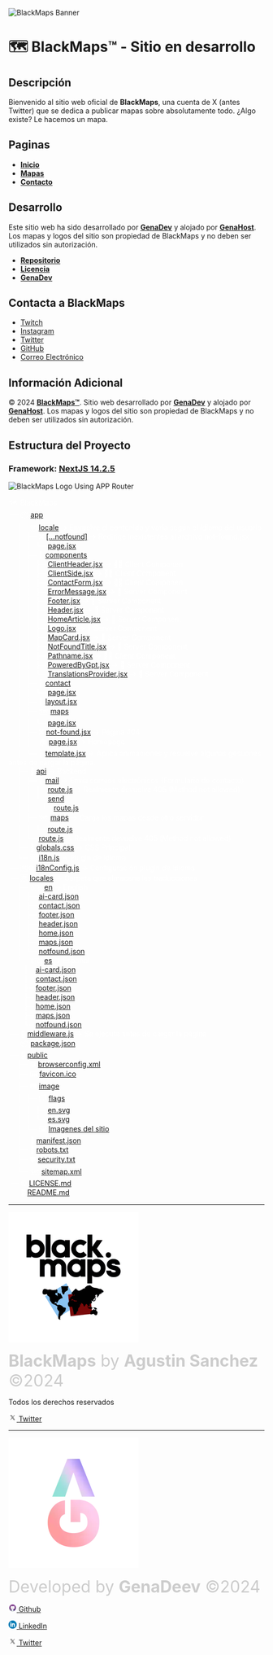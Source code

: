 ![BlackMaps Banner](public/image/readme-banner.webp)
# 🗺️ BlackMaps™ - Sitio en desarrollo

## Descripción

Bienvenido al sitio web oficial de **BlackMaps**, una cuenta de X (antes Twitter) que se dedica a publicar mapas sobre absolutamente todo. ¿Algo existe? Le hacemos un mapa.

## Paginas

- **[Inicio](https://blackmaps.com.ar/)**
- **[Mapas](https://blackmaps.com.ar/maps)**
- **[Contacto](https://blackmaps.com.ar/contact)**

## Desarrollo

Este sitio web ha sido desarrollado por **[GenaDev](https://www.linkedin.com/in/genadev)** y alojado por **[GenaHost](https://genahost.vercel.app/)**. Los mapas y logos del sitio son propiedad de BlackMaps y no deben ser utilizados sin autorización.

- **[Repositorio](https://github.com/GenaAaaj/BlackMaps-Website/)**
- **[Licencia](https://github.com/GenaAaaj/BlackMaps-Website/blob/main/LICENSE)**
- **[GenaDev](https://www.linkedin.com/in/genadev)**

## Contacta a BlackMaps

- [Twitch](https://www.twitch.tv/mapsblack/)
- [Instagram](https://www.instagram.com/maps_black/)
- [Twitter](https://x.com/maps_black/)
- [GitHub](https://github.com/GenaAaaj/BlackMaps-Website/)
- [Correo Electrónico](mailto:maps.black8@gmail.com)

## Información Adicional

© 2024 **[BlackMaps™](https://blackmaps.com.ar/)**. Sitio web desarrollado por **[GenaDev](https://www.linkedin.com/in/genadev)** y alojado por **[GenaHost](https://genahost.vercel.app/)**. Los mapas y logos del sitio son propiedad de BlackMaps y no deben ser utilizados sin autorización.

## Estructura del Proyecto
### Framework: **[NextJS 14.2.5](http://nextjs.org)**
![BlackMaps Logo](public/image/readme-framework.webp)
Using APP Router

<pre style="font-family: 'Inter'; font-size: 14px; white-space: pre-wrap; word-wrap: break-word; color: white; background: #46776;">
🗺️ BlackMaps
├─ 📦 <a href="https://github.com/GenaDeev/BlackMaps-Website/tree/main/app">app</a>
│  ├─ 🈲 <a href="https://github.com/GenaDeev/BlackMaps-Website/tree/main/app/%5Blocale%5D">locale</a> -> Envuelve el contenido y varía según el idioma del usuario
│  │  ├─ ❌ <a href="https://github.com/GenaDeev/BlackMaps-Website/tree/main/app/%5Blocale%5D/%5B...notfound%5D">[...notfound]</a> -> Redirige inexistentes al archivo not-found.jsx
│  │  │  └─ <a href="https://github.com/GenaDeev/BlackMaps-Website/blob/main/app/%5Blocale%5D/%5B...notfound%5D/page.jsx">page.jsx</a>
│  │  ├─ 🧩 <a href="https://github.com/GenaDeev/BlackMaps-Website/tree/main/app/%5Blocale%5D/components">components</a>
│  │  │  ├─ <a href="https://github.com/GenaDeev/BlackMaps-Website/blob/main/app/%5Blocale%5D/components/ClientHeader.jsx">ClientHeader.jsx</a> -> 🧑‍💻 Client Component
│  │  │  ├─ <a href="https://github.com/GenaDeev/BlackMaps-Website/blob/main/app/%5Blocale%5D/components/ClientSide.jsx">ClientSide.jsx</a> -> 🧑‍💻 Client Component
│  │  │  ├─ <a href="https://github.com/GenaDeev/BlackMaps-Website/blob/main/app/%5Blocale%5D/components/ContactForm.jsx">ContactForm.jsx</a> -> 🧑‍💻 Client Component
│  │  │  ├─ <a href="https://github.com/GenaDeev/BlackMaps-Website/blob/main/app/%5Blocale%5D/components/ErrorMessage.jsx">ErrorMessage.jsx</a> -> 🛜 Server Component
│  │  │  ├─ <a href="https://github.com/GenaDeev/BlackMaps-Website/blob/main/app/%5Blocale%5D/components/Footer.jsx">Footer.jsx</a> -> 🛜 Server Component
│  │  │  ├─ <a href="https://github.com/GenaDeev/BlackMaps-Website/blob/main/app/%5Blocale%5D/components/Header.jsx">Header.jsx</a> -> 🛜 Server Component
│  │  │  ├─ <a href="https://github.com/GenaDeev/BlackMaps-Website/blob/main/app/%5Blocale%5D/components/HomeArticle.jsx">HomeArticle.jsx</a> -> 🛜 Server Component
│  │  │  ├─ <a href="https://github.com/GenaDeev/BlackMaps-Website/blob/main/app/%5Blocale%5D/components/Logo.jsx">Logo.jsx</a> -> 🛜 Server Component
│  │  │  ├─ <a href="https://github.com/GenaDeev/BlackMaps-Website/blob/main/app/%5Blocale%5D/components/MapCard.jsx">MapCard.jsx</a> -> 🛜 Server Component
│  │  │  ├─ <a href="https://github.com/GenaDeev/BlackMaps-Website/blob/main/app/%5Blocale%5D/components/NotFoundTitle.jsx">NotFoundTitle.jsx</a> -> 🛜 Server Component
│  │  │  ├─ <a href="https://github.com/GenaDeev/BlackMaps-Website/blob/main/app/%5Blocale%5D/components/Pathname.jsx">Pathname.jsx</a> -> 🧑‍💻 Client Component
│  │  │  ├─ <a href="https://github.com/GenaDeev/BlackMaps-Website/blob/main/app/%5Blocale%5D/components/PoweredByGpt.jsx">PoweredByGpt.jsx</a> -> 🛜 Server Component
│  │  │  └─ <a href="https://github.com/GenaDeev/BlackMaps-Website/blob/main/app/%5Blocale%5D/components/TranslationsProvider.jsx">TranslationsProvider.jsx</a> -> 🛜 Server Component
│  │  ├─ 📨 <a href="https://github.com/GenaDeev/BlackMaps-Website/tree/main/app/%5Blocale%5D/contact">contact</a>
│  │  │  └─ <a href="https://github.com/GenaDeev/BlackMaps-Website/blob/main/app/%5Blocale%5D/contact/page.jsx">page.jsx</a>
│  │  ├─ 🌱 <a href="https://github.com/GenaDeev/BlackMaps-Website/blob/main/app/%5Blocale%5D/layout.jsx">layout.jsx</a>
│  │  ├─ 🗺️ <a href="https://github.com/GenaDeev/BlackMaps-Website/tree/main/app/%5Blocale%5D/maps">maps</a>
│  │  │  └─ <a href="https://github.com/GenaDeev/BlackMaps-Website/blob/main/app/%5Blocale%5D/maps/page.jsx">page.jsx</a>
│  │  ├─ ❌ <a href="https://github.com/GenaDeev/BlackMaps-Website/blob/main/app/%5Blocale%5D/not-found.jsx">not-found.jsx</a> -> Página 404
│  │  ├─ 🏠 <a href="https://github.com/GenaDeev/BlackMaps-Website/blob/main/app/%5Blocale%5D/page.jsx">page.jsx</a> -> Homepage
│  │  └─ 🎨 <a href="https://github.com/GenaDeev/BlackMaps-Website/blob/main/app/%5Blocale%5D/template.jsx">template.jsx</a> -> Aplica animaciones y resuelve algunas gestiones antes de cargar la página.
│  ├─ 🛜 <a href="https://github.com/GenaDeev/BlackMaps-Website/tree/main/app/api">api</a> -> Backend
│  │  ├─ 📨 <a href="https://github.com/GenaDeev/BlackMaps-Website/tree/main/app/api/mail">mail</a> -> Envía correos electrónicos (Formulario de contacto)
│  │  │  ├─ <a href="https://github.com/GenaDeev/BlackMaps-Website/blob/main/app/api/mail/route.js">route.js</a> -> Realmente devuelve 405 (Method not allowed)
│  │  │  └─ <a href="https://github.com/GenaDeev/BlackMaps-Website/tree/main/app/api/mail/send">send</a>
│  │  │     └─ <a href="https://github.com/GenaDeev/BlackMaps-Website/blob/main/app/api/mail/send/route.js">route.js</a>
│  │  ├─ 🗺️ <a href="https://github.com/GenaDeev/BlackMaps-Website/tree/main/app/api/maps">maps</a> -> Carga los mapas desde otro servidor
│  │  │  └─ <a href="https://github.com/GenaDeev/BlackMaps-Website/blob/main/app/api/maps/route.js">route.js</a>
│  │  └─ <a href="https://github.com/GenaDeev/BlackMaps-Website/blob/main/app/api/route.js">route.js</a> -> Realmente devuelve 405 (Method not allowed)
│  ├─ 🎨 <a href="https://github.com/GenaDeev/BlackMaps-Website/blob/main/app/globals.css">globals.css</a> -> CSS Principal
│  └─ 🈲 <a href="https://github.com/GenaDeev/BlackMaps-Website/blob/main/app/i18n.js">i18n.js</a> -> Plugin de idioma
├─ 🈲⚙️ <a href="https://github.com/GenaDeev/BlackMaps-Website/blob/main/i18nConfig.js">i18nConfig.js</a> -> Configuración plugin de idioma
├─ 🈲 <a href="https://github.com/GenaDeev/BlackMaps-Website/tree/main/locales">locales</a> -> Carpeta que almacena las traducciones
│  ├─ 🇬🇧 <a href="https://github.com/GenaDeev/BlackMaps-Website/tree/main/locales/en">en</a> -> English
│  │  ├─ <a href="https://github.com/GenaDeev/BlackMaps-Website/blob/main/locales/en/ai-card.json">ai-card.json</a>
│  │  ├─ <a href="https://github.com/GenaDeev/BlackMaps-Website/blob/main/locales/en/contact.json">contact.json</a>
│  │  ├─ <a href="https://github.com/GenaDeev/BlackMaps-Website/blob/main/locales/en/footer.json">footer.json</a>
│  │  ├─ <a href="https://github.com/GenaDeev/BlackMaps-Website/blob/main/locales/en/header.json">header.json</a>
│  │  ├─ <a href="https://github.com/GenaDeev/BlackMaps-Website/blob/main/locales/en/home.json">home.json</a>
│  │  ├─ <a href="https://github.com/GenaDeev/BlackMaps-Website/blob/main/locales/en/maps.json">maps.json</a>
│  │  └─ <a href="https://github.com/GenaDeev/BlackMaps-Website/blob/main/locales/en/notfound.json">notfound.json</a>
│  └─ 🇪🇸 <a href="https://github.com/GenaDeev/BlackMaps-Website/tree/main/locales/es">es</a> -> Español
│     ├─ <a href="https://github.com/GenaDeev/BlackMaps-Website/blob/main/locales/es/ai-card.json">ai-card.json</a>
│     ├─ <a href="https://github.com/GenaDeev/BlackMaps-Website/blob/main/locales/es/contact.json">contact.json</a>
│     ├─ <a href="https://github.com/GenaDeev/BlackMaps-Website/blob/main/locales/es/footer.json">footer.json</a>
│     ├─ <a href="https://github.com/GenaDeev/BlackMaps-Website/blob/main/locales/es/header.json">header.json</a>
│     ├─ <a href="https://github.com/GenaDeev/BlackMaps-Website/blob/main/locales/es/home.json">home.json</a>
│     ├─ <a href="https://github.com/GenaDeev/BlackMaps-Website/blob/main/locales/es/maps.json">maps.json</a>
│     └─ <a href="https://github.com/GenaDeev/BlackMaps-Website/blob/main/locales/es/notfound.json">notfound.json</a>
├─ 🛜 <a href="https://github.com/GenaDeev/BlackMaps-Website/blob/main/middleware.js">middleware.js</a> -> Se ejecuta antes de cargar la página
├─ 📦 <a href="https://github.com/GenaDeev/BlackMaps-Website/blob/main/package.json">package.json</a>
├─ 📢 <a href="https://github.com/GenaDeev/BlackMaps-Website/tree/main/public">public</a>
│  ├─ ⚙️ <a href="https://github.com/GenaDeev/BlackMaps-Website/blob/main/public/browserconfig.xml">browserconfig.xml</a>
│  ├─ 🖼️ <a href="https://github.com/GenaDeev/BlackMaps-Website/blob/main/public/favicon.ico">favicon.ico</a>
│  ├─ 📷 <a href="https://github.com/GenaDeev/BlackMaps-Website/tree/main/public/image">image</a>
│  │  ├─ 🏳️ <a href="https://github.com/GenaDeev/BlackMaps-Website/tree/main/public/image/flags">flags</a>
│  │  │  ├─ <a href="https://github.com/GenaDeev/BlackMaps-Website/blob/main/public/image/flags/en.svg">en.svg</a>
│  │  │  └─ <a href="https://github.com/GenaDeev/BlackMaps-Website/blob/main/public/image/flags/es.svg">es.svg</a>
│  │  └─ 🖼️ <a href="https://github.com/GenaDeev/BlackMaps-Website/tree/main/public/image">Imagenes del sitio</a>
│  ├─ 📲 <a href="https://github.com/GenaDeev/BlackMaps-Website/blob/main/public/manifest.json">manifest.json</a>
│  ├─ 🤖 <a href="https://github.com/GenaDeev/BlackMaps-Website/blob/main/public/robots.txt">robots.txt</a>
│  ├─ 🛡️ <a href="https://github.com/GenaDeev/BlackMaps-Website/blob/main/public/security.txt">security.txt</a>
│  └─ 🗺️ <a href="https://github.com/GenaDeev/BlackMaps-Website/blob/main/public/sitemap.xml">sitemap.xml</a>
├─ ©️ <a href="https://github.com/GenaDeev/BlackMaps-Website/blob/main/LICENSE.md">LICENSE.md</a>
└─ 📖 <a href="https://github.com/GenaDeev/BlackMaps-Website/blob/main/README.md">README.md</a>
</pre>
---

[<img src="public/image/app-icon-512.webp" width="256"/>](public/image/app-icon-512.webp)

<font size="6" color="#ccc">**BlackMaps** by **Agustin Sanchez** ©2024</font>

Todos los derechos reservados

 [![Twitter Logo](public/image/x.webp) Twitter](https://x.com/maps_black)


---

<img alt="Logo de GenaDeev" src="public/image/genadev-v-nobg-2.webp">

<font size="6" color="#ccc">Developed by **GenaDeev** ©2024</font>

[![Github Logo](public/image/github.webp) Github](https://github.com/GenaDeev)

[![LinkedIn Logo](public/image/lnk.webp) LinkedIn](https://www.linkedin.com/in/genadev/)

[![Twitter Logo](public/image/x.webp) Twitter](https://x.com/genaaaaj)
